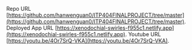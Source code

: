 Repo URL [https://github.com/hanwenguan0/ITP404FINALPROJECT/tree/master](https://github.com/hanwenguan0/ITP404FINALPROJECT/tree/master).
Deployed App URL [https://xenodochial-swirles-f955c1.netlify.app](https://xenodochial-swirles-f955c1.netlify.app).
Youtube URL [https://youtu.be/4Or7SrQ-VKA](https://youtu.be/4Or7SrQ-VKA).
